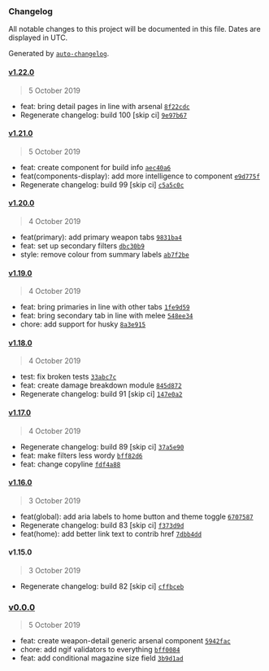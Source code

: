 ### Changelog

All notable changes to this project will be documented in this file. Dates are displayed in UTC.

Generated by [`auto-changelog`](https://github.com/CookPete/auto-changelog).

#### [v1.22.0](https://github.com/codemastermick/FrameTracker/compare/v1.21.0...v1.22.0)

> 5 October 2019

- feat: bring detail pages in line with arsenal [`8f22cdc`](https://github.com/codemastermick/FrameTracker/commit/8f22cdc041e99dde88c0473c94056dda50b9c910)
- Regenerate changelog: build 100 [skip ci] [`9e97b67`](https://github.com/codemastermick/FrameTracker/commit/9e97b67b8af7d5bee03fedc0552d61f43056198b)

#### [v1.21.0](https://github.com/codemastermick/FrameTracker/compare/v1.20.0...v1.21.0)

> 5 October 2019

- feat: create component for build info [`aec40a6`](https://github.com/codemastermick/FrameTracker/commit/aec40a69737a56f34603eed5402d821573f88d9d)
- feat(components-display): add more intelligence to component [`e9d775f`](https://github.com/codemastermick/FrameTracker/commit/e9d775fceaaea82e27697ebc579e8c604942b17c)
- Regenerate changelog: build 99 [skip ci] [`c5a5c0c`](https://github.com/codemastermick/FrameTracker/commit/c5a5c0c059c3060c5368fb7aef3167dc8886e089)

#### [v1.20.0](https://github.com/codemastermick/FrameTracker/compare/v1.19.0...v1.20.0)

> 4 October 2019

- feat(primary): add primary weapon tabs [`9831ba4`](https://github.com/codemastermick/FrameTracker/commit/9831ba449a6abba8da3a2ea21c2236e157fa5864)
- feat: set up secondary filters [`dbc30b9`](https://github.com/codemastermick/FrameTracker/commit/dbc30b9d9c751950d5d0aa734ff1aa8c2abb0453)
- style: remove colour from summary labels [`ab7f2be`](https://github.com/codemastermick/FrameTracker/commit/ab7f2be75fb9e4b23f1779e852c07dba0c1c1a1c)

#### [v1.19.0](https://github.com/codemastermick/FrameTracker/compare/v1.18.0...v1.19.0)

> 4 October 2019

- feat: bring primaries in line with other tabs [`1fe9d59`](https://github.com/codemastermick/FrameTracker/commit/1fe9d599ad29ba9f4e3f15a1dab2ee51e5e90c9e)
- feat: bring secondary tab in line with melee [`548ee34`](https://github.com/codemastermick/FrameTracker/commit/548ee34462922f031180787c784053c53db02d14)
- chore: add support for husky [`8a3e915`](https://github.com/codemastermick/FrameTracker/commit/8a3e915bdae75f6bd99221805472548002ba6009)

#### [v1.18.0](https://github.com/codemastermick/FrameTracker/compare/v1.17.0...v1.18.0)

> 4 October 2019

- test: fix broken tests [`33abc7c`](https://github.com/codemastermick/FrameTracker/commit/33abc7cf6befe63ab3e3cc5a75338f4cc7b399ff)
- feat: create damage breakdown module [`845d872`](https://github.com/codemastermick/FrameTracker/commit/845d872482a8bb6bc4a6f1f75580710ff70935ad)
- Regenerate changelog: build 91 [skip ci] [`147e0a2`](https://github.com/codemastermick/FrameTracker/commit/147e0a2fcf80fabea789e68fb618489851d44faf)

#### [v1.17.0](https://github.com/codemastermick/FrameTracker/compare/v1.16.0...v1.17.0)

> 4 October 2019

- Regenerate changelog: build 89 [skip ci] [`37a5e90`](https://github.com/codemastermick/FrameTracker/commit/37a5e90a183a814b40315d294005a72e091d58fc)
- feat: make filters less wordy [`bff82d6`](https://github.com/codemastermick/FrameTracker/commit/bff82d6e5e2f6e5636958afaa1b6a0330692dc09)
- feat: change copyline [`fdf4a88`](https://github.com/codemastermick/FrameTracker/commit/fdf4a886a943e86a19dcd1d7f2d0eeff74d9a143)

#### [v1.16.0](https://github.com/codemastermick/FrameTracker/compare/v1.15.0...v1.16.0)

> 3 October 2019

- feat(global): add aria labels to home button and theme toggle [`6707587`](https://github.com/codemastermick/FrameTracker/commit/670758774c41961a062f7ceb17f0828c57acefd1)
- Regenerate changelog: build 83 [skip ci] [`f373d9d`](https://github.com/codemastermick/FrameTracker/commit/f373d9defaa8e10e38874f874693efd8730fa470)
- feat(home): add better link text to contrib href [`7dbb4dd`](https://github.com/codemastermick/FrameTracker/commit/7dbb4dda19a6732232330c9cacd3023b6edfd398)

#### v1.15.0

> 3 October 2019

- Regenerate changelog: build 82 [skip ci] [`cffbceb`](https://github.com/codemastermick/FrameTracker/commit/cffbceb8d6444c6ee21964fad8e0349c59fb5f19)

### [v0.0.0](https://github.com/codemastermick/FrameTracker/compare/v1.22.0...v0.0.0)

> 5 October 2019

- feat: create weapon-detail generic arsenal component [`5942fac`](https://github.com/codemastermick/FrameTracker/commit/5942facd1ab0969a800dcd7cfa1b09e94e8058e7)
- chore: add ngif validators to everything [`bff0084`](https://github.com/codemastermick/FrameTracker/commit/bff0084d62ba9f151097e19d95264132c2022bb3)
- feat: add conditional magazine size field [`3b9d1ad`](https://github.com/codemastermick/FrameTracker/commit/3b9d1addeccd4d828334c78cf45c7389c27a974a)
